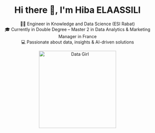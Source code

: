 <h1 align="center">Hi there 👋, I'm Hiba ELAASSILI</h1>

<p align="center">
  👩‍🎓 Engineer in Knowledge and Data Science (ESI Rabat) <br>
  🎓 Currently in Double Degree – Master 2 in Data Analytics & Marketing Manager in France <br>
  💻 Passionate about data, insights & AI-driven solutions <br>
</p>

<p align="center">
  <img src="https://i.pinimg.com/736x/3a/37/5e/3a375ebc0fb5e745318f5c82cbafb6b5.jpg" alt="Data Girl" height="250"/>
</p>
